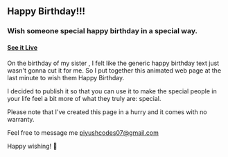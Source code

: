 ## Happy Birthday!!!

### Wish someone special happy birthday in a special way.

#### [See it Live](https://isha-godpiss.web.app/)


On the birthday of my sister , I felt like the generic happy birthday text just wasn't gonna cut it for me. So I put together this animated web page at the last minute to wish them Happy Birthday.

I decided to publish it so that you can use it to make the special people in your life feel a bit more of what they truly are: special.

Please note that I've created this page in a hurry and it comes with no warranty.

Feel free to message me piyushcodes07@gmail.com

Happy wishing! 🎉
